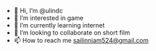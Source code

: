 - 👋 Hi, I’m @ulindc
- 👀 I’m interested in game
- 🌱 I’m currently learning internet
- 💞️ I’m looking to collaborate on short film
- 📫 How to reach me sailinniam524@gmail.com

<!---
ulindc/ulindc is a ✨ special ✨ repository because its `README.md` (this file) appears on your GitHub profile.
You can click the Preview link to take a look at your changes.
--->
